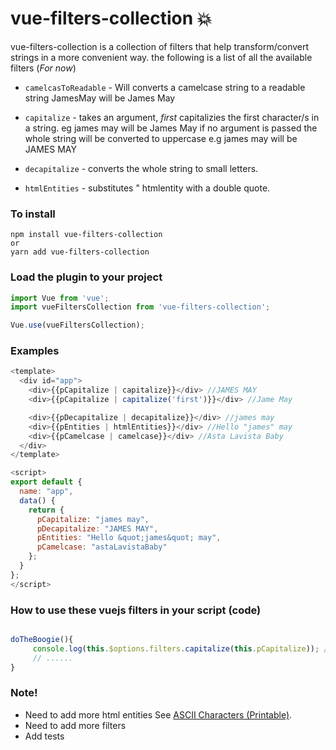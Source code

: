 # vue-filters-collection :boom:

vue-filters-collection is a collection of filters that help transform/convert strings in a more convenient way. the following is a list of all the available filters (_For now_)

- `camelcasToReadable` - Will converts a camelcase string to a readable string JamesMay will be James May

- `capitalize` - takes an argument, _first_ capitalizies the first character/s in a string. eg james may will be James May
  if no argument is passed the whole string will be converted to uppercase e.g james may will be JAMES MAY

- `decapitalize` - converts the whole string to small letters.

- `htmlEntities` - substitutes &quot; htmlentity with a double quote.

### To install

```
npm install vue-filters-collection
or
yarn add vue-filters-collection
```

### Load the plugin to your project

```javascript
import Vue from 'vue';
import vueFiltersCollection from 'vue-filters-collection';

Vue.use(vueFiltersCollection);
```

### Examples

```javascript
<template>
  <div id="app">
    <div>{{pCapitalize | capitalize}}</div> //JAMES MAY
    <div>{{pCapitalize | capitalize('first')}}</div> //Jame May

    <div>{{pDecapitalize | decapitalize}}</div> //james may
    <div>{{pEntities | htmlEntities}}</div> //Hello "james" may
    <div>{{pCamelcase | camelcase}}</div> //Asta Lavista Baby
  </div>
</template>

<script>
export default {
  name: "app",
  data() {
    return {
      pCapitalize: "james may",
      pDecapitalize: "JAMES MAY",
      pEntities: "Hello &quot;james&quot; may",
      pCamelcase: "astaLavistaBaby"
    };
  }
};
</script>
```

### How to use these vuejs filters in your script (code)

```javascript

doTheBoogie(){
     console.log(this.$options.filters.capitalize(this.pCapitalize)); //JAMES MAY
     // ......
}

```

### Note!

- Need to add more html entities See [ASCII Characters (Printable)](https://dev.w3.org/html5/html-author/charref).
- Need to add more filters
- Add tests
